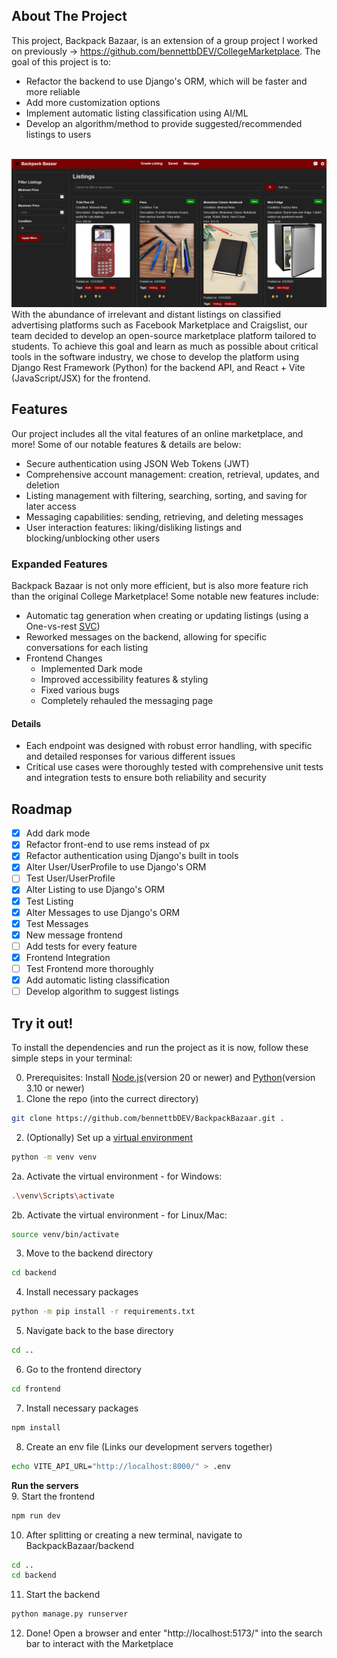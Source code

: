 <!-- ABOUT THE PROJECT -->
## About The Project
This project, Backpack Bazaar, is an extension of a group project I worked on previously -> https://github.com/bennettbDEV/CollegeMarketplace. The goal of this project is to: 
- Refactor the backend to use Django's ORM, which will be faster and more reliable
- Add more customization options
- Implement automatic listing classification using AI/ML
- Develop an algorithm/method to provide suggested/recommended listings to users

<br>

<div align="center">
  <a href="https://github.com/bennettbDEV/BackpackBazaar">
    <img src="README_Images/homepage_example.jpg" alt="Home Page">
  </a>
</div>
With the abundance of irrelevant and distant listings on classified advertising platforms such as Facebook Marketplace and Craigslist,
our team decided to develop an open-source marketplace platform tailored to students. To achieve this goal and learn as much as possible about
critical tools in the software industry, we chose to develop the platform using Django Rest Framework (Python) for the backend API, and React + Vite (JavaScript/JSX) for the frontend. 

## Features
Our project includes all the vital features of an online marketplace, and more! Some of our notable features & details are below:
- Secure authentication using JSON Web Tokens (JWT)
- Comprehensive account management: creation, retrieval, updates, and deletion
- Listing management with filtering, searching, sorting, and saving for later access
- Messaging capabilities: sending, retrieving, and deleting messages
- User interaction features: liking/disliking listings and blocking/unblocking other users

### Expanded Features
Backpack Bazaar is not only more efficient, but is also more feature rich than the original College Marketplace!
Some notable new features include:

- Automatic tag generation when creating or updating listings (using a One-vs-rest [SVC](https://scikit-learn.org/stable/modules/generated/sklearn.svm.SVC.html))
- Reworked messages on the backend, allowing for specific conversations for each listing
- Frontend Changes
    - Implemented Dark mode
    - Improved accessibility features & styling
    - Fixed various bugs
    - Completely rehauled the messaging page
<h4>Details</h4>

- Each endpoint was designed with robust error handling, with specific and detailed responses for various different issues
- Critical use cases were thoroughly tested with comprehensive unit tests and integration tests to ensure both reliability and security

## Roadmap

- [X] Add dark mode
- [X] Refactor front-end to use rems instead of px
- [X] Refactor authentication using Django's built in tools
- [X] Alter User/UserProfile to use Django's ORM
- [ ] Test User/UserProfile
- [X] Alter Listing to use Django's ORM
- [X] Test Listing
- [X] Alter Messages to use Django's ORM
- [X] Test Messages
- [X] New message frontend
- [ ] Add tests for every feature
- [X] Frontend Integration
- [ ] Test Frontend more thoroughly
- [X] Add automatic listing classification
- [ ] Develop algorithm to suggest listings

## Try it out!
To install the dependencies and run the project as it is now, follow these simple steps in your terminal:

0. Prerequisites:
Install [Node.js](https://nodejs.org/en/download/package-manager)(version 20 or newer) and [Python](https://www.python.org/downloads/)(version 3.10 or newer)
1. Clone the repo (into the currect directory)
```sh
git clone https://github.com/bennettbDEV/BackpackBazaar.git .
```
2. (Optionally) Set up a [virtual environment](https://www.freecodecamp.org/news/how-to-setup-virtual-environments-in-python/)
```sh
python -m venv venv
```
2a. Activate the virtual environment - for Windows:
```sh
.\venv\Scripts\activate
```
2b. Activate the virtual environment - for Linux/Mac:
```sh
source venv/bin/activate
```
3. Move to the backend directory 
```sh
cd backend
```
4. Install necessary packages
```sh
python -m pip install -r requirements.txt
```
5. Navigate back to the base directory
```sh
cd ..
```
6. Go to the frontend directory
```sh
cd frontend
```
7. Install necessary packages
```sh
npm install
```
8. Create an env file (Links our development servers together)
```sh
echo VITE_API_URL="http://localhost:8000/" > .env
```
**Run the servers** <br/>
9. Start the frontend
```sh
npm run dev
```
10. After splitting or creating a new terminal, navigate to BackpackBazaar/backend
```sh
cd ..
cd backend
```
11. Start the backend
```sh
python manage.py runserver
```
12. Done!
    Open a browser and enter "http://localhost:5173/" into the search bar to interact with the Marketplace
